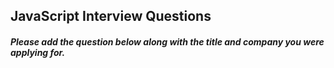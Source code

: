 ## JavaScript Interview Questions
##### Please add the question below along with the title and company you were applying for.
